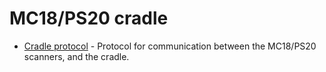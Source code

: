 # MC18/PS20 cradle

* [Cradle protocol](./Cradle%20protocol.md) - Protocol for communication between the MC18/PS20 scanners, and the cradle.
